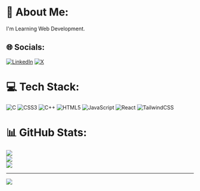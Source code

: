 # 💫 About Me:
I'm Learning Web Development.<br>


## 🌐 Socials:
[![LinkedIn](https://img.shields.io/badge/LinkedIn-%230077B5.svg?logo=linkedin&logoColor=white)](https://linkedin.com/in/mansi-singh-9856a1296) [![X](https://img.shields.io/badge/X-black.svg?logo=X&logoColor=white)](https://x.com/Mansisingh_12) 

# 💻 Tech Stack:
![C](https://img.shields.io/badge/c-%2300599C.svg?style=for-the-badge&logo=c&logoColor=white) ![CSS3](https://img.shields.io/badge/css3-%231572B6.svg?style=for-the-badge&logo=css3&logoColor=white) ![C++](https://img.shields.io/badge/c++-%2300599C.svg?style=for-the-badge&logo=c%2B%2B&logoColor=white) ![HTML5](https://img.shields.io/badge/html5-%23E34F26.svg?style=for-the-badge&logo=html5&logoColor=white) ![JavaScript](https://img.shields.io/badge/javascript-%23323330.svg?style=for-the-badge&logo=javascript&logoColor=%23F7DF1E) ![React](https://img.shields.io/badge/react-%2320232a.svg?style=for-the-badge&logo=react&logoColor=%2361DAFB) ![TailwindCSS](https://img.shields.io/badge/tailwindcss-%2338B2AC.svg?style=for-the-badge&logo=tailwind-css&logoColor=white)
# 📊 GitHub Stats:
![](https://github-readme-stats.vercel.app/api?username=mansisingh78&theme=dark&hide_border=false&include_all_commits=false&count_private=false)<br/>
![](https://github-readme-streak-stats.herokuapp.com/?user=mansisingh78&theme=dark&hide_border=false)<br/>
![](https://github-readme-stats.vercel.app/api/top-langs/?username=mansisingh78&theme=dark&hide_border=false&include_all_commits=false&count_private=false&layout=compact)

---
[![](https://visitcount.itsvg.in/api?id=mansisingh78&icon=0&color=0)](https://visitcount.itsvg.in)

<!-- Proudly created with GPRM ( https://gprm.itsvg.in ) -->
